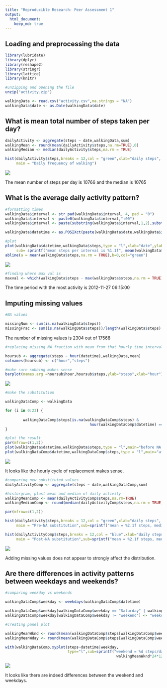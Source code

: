```yaml
---
title: "Reproducible Research: Peer Assessment 1"
output: 
  html_document:
    keep_md: true
---
```



## Loading and preprocessing the data


```r
library(lubridate)
library(dplyr)
library(reshape2)
library(stringr)
library(lattice)
library(knitr)
```


```r
#unzipping and opening the file
unzip("activity.zip")

walkingData <- read.csv("activity.csv",na.strings = "NA")
walkingData$date <- as.Date(walkingData$date)
```

## What is mean total number of steps taken per day?


```r
dailyActivity <- aggregate(steps ~ date,walkingData,sum)
walkingMean <- round(mean(dailyActivity$steps,na.rm=TRUE),0)
walkingMedian <- median(dailyActivity$steps,na.rm = TRUE)

hist(dailyActivity$steps,breaks = 12,col = "green",xlab="daily steps",
     main = "Daily frequency of walking")
```

![](PA1_template_files/figure-html/unnamed-chunk-3-1.png)<!-- -->

The mean number of steps per day is 10766 and the median is 10765


## What is the average daily activity pattern?


```r
#formatting times
walkingData$interval <- str_pad(walkingData$interval, 4, pad = "0") 
walkingData$interval <- paste0(walkingData$interval,":00")
walkingData$interval <- paste(substring(walkingData$interval,1,2),substring(walkingData$interval,3,7),sep=":") 

walkingData$datetime <- as.POSIXct(paste(walkingData$date,walkingData$interval),format="%Y-%m-%d %H:%M:%S")

#plot
plot(walkingData$datetime,walkingData$steps,type = "l",xlab="date",ylab="number of steps per interval",
     sub= sprintf("mean steps per interval is %1.1f", mean(walkingData$steps,na.rm = TRUE)))
abline(a = mean(walkingData$steps,na.rm = TRUE),b=0,col="green")
```

![](PA1_template_files/figure-html/unnamed-chunk-4-1.png)<!-- -->

```r
#finding where max val is
maxval <- which(walkingData$steps - max(walkingData$steps,na.rm = TRUE) == 0)
```

The time period with the most activity is 2012-11-27 06:15:00

## Imputing missing values


```r
#NA values

missingNum <- sum(is.na(walkingData$steps))
missingFrac <- sum(is.na(walkingData$steps))/length(walkingData$steps)
```

The number of missing values is 2304 out of 17568


```r
#replacing missing NA fraction with mean from that hourly time interval

hoursub <- aggregate(steps ~ hour(datetime),walkingData,mean)
colnames(hoursub) <- c("hour","steps")

#make sure subbing makes sense
barplot(names.arg =hoursub$hour,hoursub$steps,ylab="steps",xlab="hour")
```

![](PA1_template_files/figure-html/unnamed-chunk-6-1.png)<!-- -->

```r
#make the substitution

walkingDataComp <- walkingData

for (i in 0:23) {
       
        walkingDataComp$steps[is.na(walkingDataComp$steps) & 
                                      hour(walkingDataComp$datetime) == i] <- hoursub[i+1,2] 
}

#plot the result
par(mfrow=c(1,2))
plot(walkingData$datetime,walkingData$steps,type = "l",main="before NA replacement",xlab="date",ylab="steps per 5min interval")
plot(walkingDataComp$datetime,walkingDataComp$steps,type = "l",main="after NA replacement",xlab="date",ylab="")
```

![](PA1_template_files/figure-html/unnamed-chunk-6-2.png)<!-- -->

It looks like the hourly cycle of replacement makes sense.


```r
#comparing new substituted values
dailyActivityComp <- aggregate(steps ~ date,walkingDataComp,sum)

#historgram, plust mean and median of daily activity
walkingMeanComp <- mean(dailyActivityComp$steps,na.rm=TRUE)
walkingMedianComp <- round(median(dailyActivityComp$steps,na.rm = TRUE))

par(mfrow=c(1,2))

hist(dailyActivity$steps,breaks = 12,col = "green",xlab="daily steps",
     main = "Pre-NA substitution",sub=sprintf("mean = %2.1f steps, median = %2.0f steps",walkingMean,walkingMedian))

hist(dailyActivityComp$steps,breaks = 12,col = "blue",xlab="daily steps",
     main = "Post-NA substitution",sub=sprintf("mean = %2.1f steps, median = %2.0f steps",walkingMeanComp,walkingMedianComp))
```

![](PA1_template_files/figure-html/unnamed-chunk-7-1.png)<!-- -->

Adding missing values does not appear to strongly affect the distribution. 

## Are there differences in activity patterns between weekdays and weekends?


```r
#comparing weekday vs weekends

walkingDataComp$weekday <- weekdays(walkingDataComp$datetime)

walkingDataComp$weekday[walkingDataComp$weekday == "Saturday" | walkingDataComp$weekday == "Sunday"] <- "weekend"
walkingDataComp$weekday[walkingDataComp$weekday != "weekend"] <- "weekday"

#creating panel plot

walkingMeanWknd <- round(mean(walkingDataComp$steps[walkingDataComp$weekday=="weekend"]))
walkingMeanWday <- round(mean(walkingDataComp$steps[walkingDataComp$weekday=="weekday"]))

with(walkingDataComp,xyplot(steps~datetime|weekday,
                            type="l",sub=sprintf("weekend = %d steps/day vs weekday = %d steps/day",
                                                  walkingMeanWknd*24*12,walkingMeanWday*24*12)))
```

![](PA1_template_files/figure-html/unnamed-chunk-8-1.png)<!-- -->

It looks like there are indeed differences between the weekend and weekdays. 
